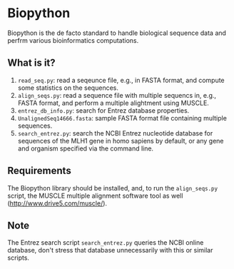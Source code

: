 # Biopython
Biopython is the de facto standard to handle biological sequence data
and perfrm various bioinformatics computations.

## What is it?
1. `read_seq.py`: read a seqeunce file, e.g., in FASTA format, and
    compute some statistics on the sequences.
1. `align_seqs.py`: read a sequence file with multiple sequencs in,
    e.g., FASTA format, and perform a multiple alightment using MUSCLE.
1. `entrez_db_info.py`: search for Entrez database properties.
1. `UnalignedSeq14666.fasta`: sample FASTA format file containing multiple
    sequences.
1. `search_entrez.py`: search the NCBI Entrez nucleotide database for
    sequences of the MLH1 gene in homo sapiens by default, or any gene and
    organism specified via the command line.

## Requirements
The Biopython library should be installed, and, to run the `align_seqs.py`
script, the MUSCLE multiple alignment software tool as well
(http://www.drive5.com/muscle/).

## Note
The Entrez search script `search_entrez.py` queries the NCBI online
database, don't stress that database unnecessarily with this or
similar scripts.
